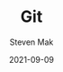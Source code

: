 ---
date: 2021-09-09
author: Steven Mak
title: "Git"
linkTitle: "Git"
description: "A tutorial for Git"
---